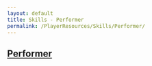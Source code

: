 ```yaml
---
layout: default
title: Skills - Performer
permalink: /PlayerResources/Skills/Performer/
---
```

## [Performer](#Performer)
